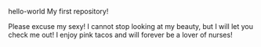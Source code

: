 hello-world
My first repository!

Please excuse my sexy! I cannot stop looking at my beauty, but I will let you check me out!
I enjoy pink tacos and will forever be a lover of nurses!
